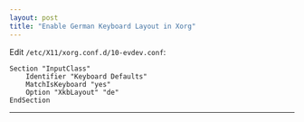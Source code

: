 ```yaml
---
layout: post
title: "Enable German Keyboard Layout in Xorg"
---
```


Edit `/etc/X11/xorg.conf.d/10-evdev.conf`:
```
Section "InputClass"
	Identifier "Keyboard Defaults"
	MatchIsKeyboard "yes"
	Option "XkbLayout" "de"
EndSection
```

---
